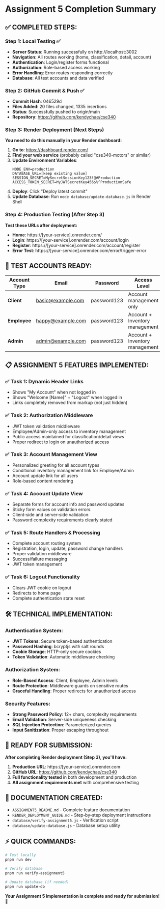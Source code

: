 # Assignment 5 Completion Summary

## ✅ COMPLETED STEPS:

### Step 1: Local Testing ✅

- **Server Status**: Running successfully on http://localhost:3002
- **Navigation**: All routes working (home, classification, detail, account)
- **Authentication**: Login/register forms functional
- **Authorization**: Role-based access working
- **Error Handling**: Error routes responding correctly
- **Database**: All test accounts and data verified

### Step 2: GitHub Commit & Push ✅

- **Commit Hash**: 046529d
- **Files Added**: 20 files changed, 1335 insertions
- **Status**: Successfully pushed to origin/main
- **Repository**: https://github.com/kendychae/cse340

### Step 3: Render Deployment (Next Steps)

**You need to do this manually in your Render dashboard:**

1. **Go to**: https://dashboard.render.com/
2. **Find your web service** (probably called "cse340-motors" or similar)
3. **Update Environment Variables**:
   ```
   NODE_ENV=production
   DATABASE_URL=[keep existing value]
   SESSION_SECRET=MySecretSessionKey123!@#Production
   ACCESS_TOKEN_SECRET=MyJWTSecretKey456$%^ProductionSafe
   ```
4. **Deploy**: Click "Deploy latest commit"
5. **Update Database**: Run `node database/update-database.js` in Render Shell

### Step 4: Production Testing (After Step 3)

**Test these URLs after deployment:**

- **Home**: https://[your-service].onrender.com/
- **Login**: https://[your-service].onrender.com/account/login
- **Register**: https://[your-service].onrender.com/account/register
- **Error Test**: https://[your-service].onrender.com/error/trigger-error

## 🔑 TEST ACCOUNTS READY:

| Account Type | Email             | Password    | Access Level                   |
| ------------ | ----------------- | ----------- | ------------------------------ |
| **Client**   | basic@example.com | password123 | Account management only        |
| **Employee** | happy@example.com | password123 | Account + Inventory management |
| **Admin**    | admin@example.com | password123 | Account + Inventory management |

## 📋 ASSIGNMENT 5 FEATURES IMPLEMENTED:

### ✅ Task 1: Dynamic Header Links

- Shows "My Account" when not logged in
- Shows "Welcome [Name]" + "Logout" when logged in
- Links completely removed from markup (not just hidden)

### ✅ Task 2: Authorization Middleware

- JWT token validation middleware
- Employee/Admin-only access to inventory management
- Public access maintained for classification/detail views
- Proper redirect to login on unauthorized access

### ✅ Task 3: Account Management View

- Personalized greeting for all account types
- Conditional inventory management link for Employee/Admin
- Account update link for all users
- Role-based content rendering

### ✅ Task 4: Account Update View

- Separate forms for account info and password updates
- Sticky form values on validation errors
- Client-side and server-side validation
- Password complexity requirements clearly stated

### ✅ Task 5: Route Handlers & Processing

- Complete account routing system
- Registration, login, update, password change handlers
- Proper validation middleware
- Success/failure messaging
- JWT token management

### ✅ Task 6: Logout Functionality

- Clears JWT cookie on logout
- Redirects to home page
- Complete authentication state reset

## 🛠️ TECHNICAL IMPLEMENTATION:

### Authentication System:

- **JWT Tokens**: Secure token-based authentication
- **Password Hashing**: bcryptjs with salt rounds
- **Cookie Storage**: HTTP-only secure cookies
- **Token Validation**: Automatic middleware checking

### Authorization System:

- **Role-Based Access**: Client, Employee, Admin levels
- **Route Protection**: Middleware guards on sensitive routes
- **Graceful Handling**: Proper redirects for unauthorized access

### Security Features:

- **Strong Password Policy**: 12+ chars, complexity requirements
- **Email Validation**: Server-side uniqueness checking
- **SQL Injection Protection**: Parameterized queries
- **Input Sanitization**: Proper escaping throughout

## 🚀 READY FOR SUBMISSION:

**After completing Render deployment (Step 3), you'll have:**

1. **Production URL**: https://[your-service].onrender.com
2. **GitHub URL**: https://github.com/kendychae/cse340
3. **Full functionality tested** in both development and production
4. **All assignment requirements met** with comprehensive testing

## 📄 DOCUMENTATION CREATED:

- `ASSIGNMENT5_README.md` - Complete feature documentation
- `RENDER_DEPLOYMENT_GUIDE.md` - Step-by-step deployment instructions
- `database/verify-assignment5.js` - Verification script
- `database/update-database.js` - Database setup utility

## ⚡ QUICK COMMANDS:

```bash
# Test locally
pnpm run dev

# Verify database
pnpm run verify-assignment5

# Update database (if needed)
pnpm run update-db
```

**Your Assignment 5 implementation is complete and ready for submission!** 🎉
